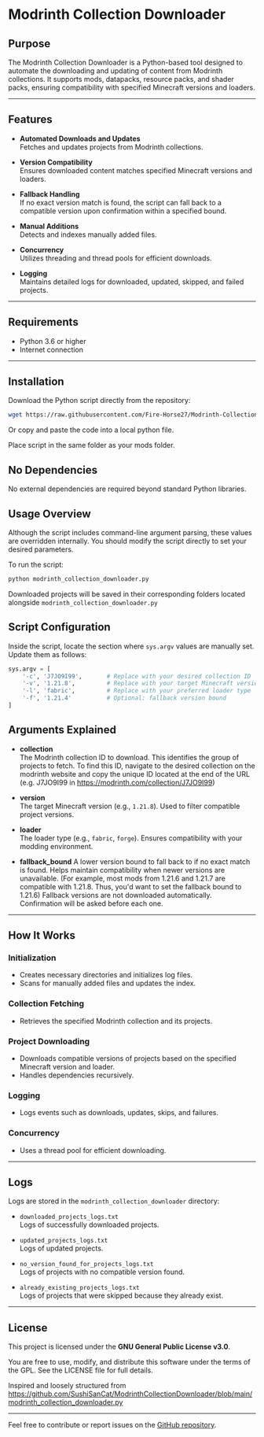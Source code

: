 # Modrinth Collection Downloader

## Purpose

The Modrinth Collection Downloader is a Python-based tool designed to automate the downloading and updating of content from Modrinth collections. It supports mods, datapacks, resource packs, and shader packs, ensuring compatibility with specified Minecraft versions and loaders.

---

## Features

- **Automated Downloads and Updates**  
  Fetches and updates projects from Modrinth collections.

- **Version Compatibility**  
  Ensures downloaded content matches specified Minecraft versions and loaders.

- **Fallback Handling**  
  If no exact version match is found, the script can fall back to a compatible version upon confirmation within a specified bound.

- **Manual Additions**  
  Detects and indexes manually added files.

- **Concurrency**  
  Utilizes threading and thread pools for efficient downloads.

- **Logging**  
  Maintains detailed logs for downloaded, updated, skipped, and failed projects.

---

## Requirements

- Python 3.6 or higher  
- Internet connection

---

## Installation

Download the Python script directly from the repository:

```bash
wget https://raw.githubusercontent.com/Fire-Horse27/Modrinth-Collection-Downloader/main/modrinth_collection_downloader.py -O modrinth_collection_downloader.py
```

Or copy and paste the code into a local python file.

Place script in the same folder as your mods folder.

## No Dependencies

No external dependencies are required beyond standard Python libraries.

## Usage Overview

Although the script includes command-line argument parsing, these values are overridden internally. You should modify the script directly to set your desired parameters.

To run the script:

```bash
python modrinth_collection_downloader.py
```

Downloaded projects will be saved in their corresponding folders located alongside ```modrinth_collection_downloader.py```

## Script Configuration

Inside the script, locate the section where `sys.argv` values are manually set. Update them as follows:

```python
sys.argv = [
    '-c', 'J7JO9I99',       # Replace with your desired collection ID
    '-v', '1.21.8',         # Replace with your target Minecraft version
    '-l', 'fabric',         # Replace with your preferred loader type
    '-f', '1.21.4'          # Optional: fallback version bound
]
```

## Arguments Explained

- **collection**  
  The Modrinth collection ID to download. This identifies the group of projects to fetch. To find this ID, navigate to the desired collection on the modrinth website and copy the unique ID located at the end of the URL (e.g. J7JO9I99 in https://modrinth.com/collection/J7JO9I99)

- **version**  
  The target Minecraft version (e.g., `1.21.8`). Used to filter compatible project versions.

- **loader**  
  The loader type (e.g., `fabric`, `forge`). Ensures compatibility with your modding environment.

- **fallback_bound** 
  A lower version bound to fall back to if no exact match is found. Helps maintain compatibility when newer versions are unavailable. (For example, most mods from 1.21.6 and 1.21.7 are compatible with 1.21.8. Thus, you'd want to set the fallback bound to 1.21.6) Fallback versions are not downloaded automatically. Confirmation will be asked before each one.

---

## How It Works

### Initialization

- Creates necessary directories and initializes log files.
- Scans for manually added files and updates the index.

### Collection Fetching

- Retrieves the specified Modrinth collection and its projects.

### Project Downloading

- Downloads compatible versions of projects based on the specified Minecraft version and loader.
- Handles dependencies recursively.

### Logging

- Logs events such as downloads, updates, skips, and failures.

### Concurrency

- Uses a thread pool for efficient downloading.

---

## Logs

Logs are stored in the `modrinth_collection_downloader` directory:

- `downloaded_projects_logs.txt`  
  Logs of successfully downloaded projects.

- `updated_projects_logs.txt`  
  Logs of updated projects.

- `no_version_found_for_projects_logs.txt`  
  Logs of projects with no compatible version found.

- `already_existing_projects_logs.txt`  
  Logs of projects that were skipped because they already exist.

---

## License

This project is licensed under the **GNU General Public License v3.0**.

You are free to use, modify, and distribute this software under the terms of the GPL. See the LICENSE file for full details.

Inspired and loosely structured from https://github.com/SushiSanCat/ModrinthCollectionDownloader/blob/main/modrinth_collection_downloader.py

---

Feel free to contribute or report issues on the [GitHub repository](https://github.com/Fire-Horse27/Modrinth-Collection-Downloader).
